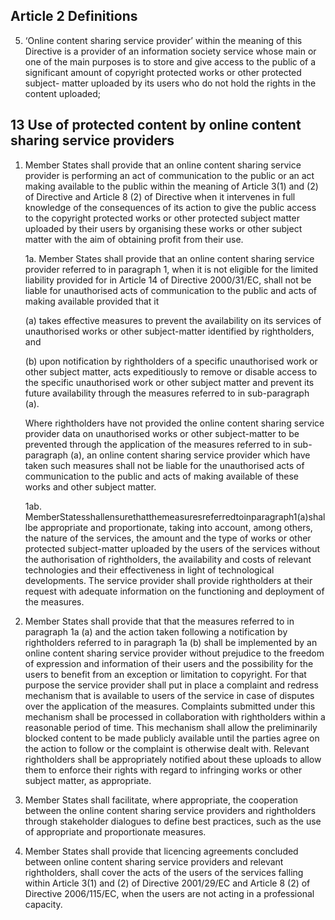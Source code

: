 ## Article 2 Definitions

5. ‘Online content sharing service provider’ within the meaning of this Directive is a
provider of an information society service whose main or one of the main purposes is to store and give access to the public of a significant amount of copyright protected works or other protected subject- matter uploaded by its users who do not hold the rights in the content uploaded;

## 13 Use of protected content by online content sharing service providers

1. Member States shall provide that an online content sharing service provider is performing an act of communication to the public or an act making available to the public within the meaning of Article 3(1) and (2) of Directive and Article 8 (2) of Directive when it intervenes in full knowledge of the consequences of its action to give the public access to the copyright protected works or other protected subject matter uploaded by their users by organising these works or other subject matter with the aim of obtaining profit from their use.

    1a. Member States shall provide that an online content sharing service provider referred to in paragraph 1, when it is not eligible for the limited liability provided for in Article 14 of Directive 2000/31/EC, shall not be liable for unauthorised acts of communication to the public and acts of making available provided that it

    (a) takes effective measures to prevent the availability on its services of unauthorised works or other subject-matter identified by rightholders, and

    (b) upon notification by rightholders of a specific unauthorised work or other subject matter, acts expeditiously to remove or disable access to the specific unauthorised work or other subject matter and prevent its future availability through the measures referred to in sub-paragraph (a).

    Where rightholders have not provided the online content sharing service provider data on unauthorised works or other subject-matter to be prevented through the application of the measures referred to in sub-paragraph (a), an online content sharing service provider which have taken such measures shall not be liable for the unauthorised acts of communication to the public and acts of making available of these works and other subject matter.

    1ab. MemberStatesshallensurethatthemeasuresreferredtoinparagraph1(a)shallbe appropriate and proportionate, taking into account, among others, the nature of the services, the amount and the type of works or other protected subject-matter uploaded by the users of the services without the authorisation of rightholders, the availability and costs of relevant technologies and their effectiveness in light of technological developments. The service provider shall provide rightholders at their request with adequate information on the functioning and deployment of the measures.
    
2. Member States shall provide that that the measures referred to in paragraph 1a (a) and the action taken following a notification by rightholders referred to in paragraph 1a (b) shall be implemented by an online content sharing service provider without prejudice to the freedom of expression and information of their users and the possibility for the users to benefit from an exception or limitation to copyright. For that purpose the service provider shall put in place a complaint and redress mechanism that is available to users of the service in case of disputes over the application of the measures. Complaints submitted under this mechanism shall be processed in collaboration with rightholders within a reasonable period of time. This mechanism shall allow the preliminarily blocked content to be made publicly available until the parties agree on the action to follow or the complaint is otherwise dealt with. Relevant rightholders shall be appropriately notified about these uploads to allow them to enforce their rights with regard to infringing works or other subject matter, as appropriate.

3. Member States shall facilitate, where appropriate, the cooperation between the online content sharing service providers and rightholders through stakeholder dialogues to define best practices, such as the use of appropriate and proportionate measures.

5. Member States shall provide that licencing agreements concluded between online content sharing service providers and relevant rightholders, shall cover the acts of the users of the services falling within Article 3(1) and (2) of Directive 2001/29/EC and Article 8 (2) of Directive 2006/115/EC, when the users are not acting in a professional capacity.
